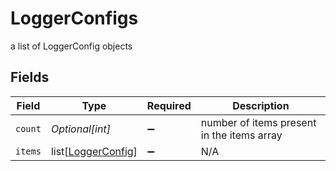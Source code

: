 # LoggerConfigs

a list of LoggerConfig objects


## Fields

| Field                                                     | Type                                                      | Required                                                  | Description                                               |
| --------------------------------------------------------- | --------------------------------------------------------- | --------------------------------------------------------- | --------------------------------------------------------- |
| `count`                                                   | *Optional[int]*                                           | :heavy_minus_sign:                                        | number of items present in the items array                |
| `items`                                                   | list[[LoggerConfig](../../models/shared/loggerconfig.md)] | :heavy_minus_sign:                                        | N/A                                                       |